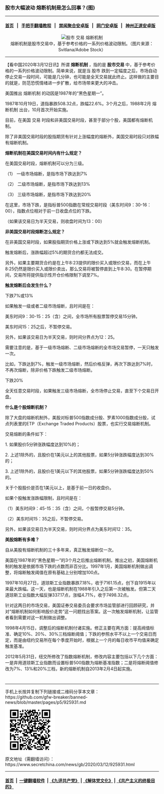 ### 股市大幅波动 熔断机制是怎么回事？(图)
------------------------

#### [首页](https://github.com/gfw-breaker/banned-news/blob/master/README.md) &nbsp;&nbsp;|&nbsp;&nbsp; [手把手翻墙教程](https://github.com/gfw-breaker/guides/wiki) &nbsp;&nbsp;|&nbsp;&nbsp; [禁闻聚合安卓版](https://github.com/gfw-breaker/bn-android) &nbsp;&nbsp;|&nbsp;&nbsp; [网门安卓版](https://github.com/oGate2/oGate) &nbsp;&nbsp;|&nbsp;&nbsp; [神州正道安卓版](https://github.com/SzzdOgate/update) 



<div class="article_right" style="fone-color:#000">
 <p style="text-align: center;">
  <img alt="股市 交易 熔断机制" src="//img3.secretchina.com/pic/2020/3-8/p2642911a222063423-ss.jpg" style="height:337px; width:600px"/>
  <br>
   熔断机制是股市交易中，基于参考价格的一系列价格波动限制。（图片来源：Svitlana/Adobe Stock）
   <span id="hideid" name="hideid" style="color:red;display:none;">
    <span href="https://www.secretchina.com">
    </span>
   </span>
  </br>
 </p>
 <div id="txt-mid1-t21-2017">
  

---


  </div>
 </div>
 <p>
  【看中国2020年3月12日讯】所谓
  <strong>
   熔断机制
  </strong>
  ，指的是
  <strong>
   股市交易
  </strong>
  中，基于参考价格的一系列价格波动限制。简单来说，就是当
  <span href="https://zh.wikipedia.org/wiki/%E8%82%A1%E7%A5%A8%E5%B8%82%E5%9C%BA" target="_blank">
   股市
  </span>
  跌到一定幅度之后，市场自动停止交易一段时间，可能是几分钟，也可能是全天交易就此终止。这样做的主要目的就是，防范恐慌情绪进一步扩散，给市场带来更大的冲击。
  <span id="hideid" name="hideid" style="color:red;display:none;">
   <span href="https://www.secretchina.com">
   </span>
  </span>
 </p>
 <p>
  美国推出
  <span href="https://zh.wikipedia.org/wiki/%E7%86%94%E6%96%AD%E6%9C%BA%E5%88%B6" target="_blank">
   熔断机制
  </span>
  的动因是1987年的“黑色星期一”。
 </p>
 <p>
  1987年10月19日，道指暴跌508.32点，跌幅22.6%。3个月之后，1988年2月
  <span href="https://www.secretchina.com/news/gb/tag/熔断机制" target="_blank">
   熔断机制
  </span>
  出台，10月首次开始实施。
 </p>
 <p>
  目前，在美国
  <span href="https://www.secretchina.com/news/gb/tag/交易" target="_blank">
   交易
  </span>
  时段和非美国交易时段，甚至于部分个股，美国都有熔断机制。
 </p>
 <p>
  除了非美国交易时段的股指期货有针对上涨幅度的熔断外，美国交易时段只对跌幅有熔断机制。
 </p>
 <p>
  <strong>
   熔断机制在美国交易时间内有什么规定？
  </strong>
 </p>
 <p>
  在美国交易时段，熔断机制可以分为三级。
 </p>
 <p>
  （1） 一级市场熔断，是指市场下跌达到7%
 </p>
 <p>
  （2） 二级市场熔断，是指市场下跌达到13%
 </p>
 <p>
  （3） 三级市场熔断，是指市场下跌达到20%
 </p>
 <p>
  在这里，市场下跌，是指标普500指数在常规交易时段（美东时间9：30-16：00），指数点位相对于前一日收盘点位的下跌。
 </p>
 <p>
  （如果该交易日为半天交易，则收盘时间为13：00）
 </p>
 <p>
  <strong>
   非美国交易时段熔断怎么规定？
  </strong>
 </p>
 <p>
  在非美国交易时段，如果股指期货价格上涨或下跌达到5%就会触发熔断机制。
 </p>
 <p>
  触发熔断后，涨跌幅超过5%的期货合约都无法成交。
 </p>
 <p>
  另外，如果主要期货合约是在上午8:23提供的限价买入或限价交易，而在上午8:25仍然是限价买入或限价卖出，那么交易将被暂停直到上午8:30。在暂停期间，交易所将提供指示性开仓价格限制下调至7%。
 </p>
 <p>
  <strong>
   触发熔断后会发生什么？
  </strong>
 </p>
 <p>
  下跌7%或13%
 </p>
 <p>
  如果触发一级或者二级市场熔断，且时间是在：
 </p>
 <p>
  美东时间9：30-15：25（含）之间，全市场所有股票暂停交易15分钟。
 </p>
 <p>
  美东时间15：25之后，不暂停交易。
 </p>
 <p>
  另外，如果该交易日为半天交易，则时间分界点为12：25。
 </p>
 <center>
  <div style="max-width: 632px;height:180px; display: none; text-align: center; margin: 0 auto; overflow: hidden;overflow-x: hidden;">
   <div id="taboola-midarticle-thumbnails" style="max-width: 632px;height:180px;overflow: hidden;overflow-x: hidden;">
   </div>
  </div>
  <div>
   <ins class="adsbygoogle" data-ad-client="ca-pub-1276641434651360" data-ad-format="fluid" data-ad-layout="in-article" data-ad-slot="5164544770" style="display:block; text-align:center;">
   </ins>
  </div>
 </center>
 <p>
  需要注意的是，基于一级市场熔断、二级市场熔断的全市场交易暂停，一天只触发一次。
 </p>
 <p>
  比如，下跌达到7%，触发一级市场熔断，然后价格反弹，再次下跌达到7%时，不再次熔断，除非价格下跌触发二级市场熔断。
 </p>
 <p>
  下跌20%
 </p>
 <p>
  全天任意交易时段，如果触发三级市场熔断，全市场停止交易，直至下个交易日开盘。
 </p>
 <p>
  <strong>
   什么是个股熔断机制？
  </strong>
 </p>
 <p>
  除了大盘的熔断机制外，美股对标普500指数成分股、罗素1000指数成分股，试点列表里的ETP（Exchange Traded Products）股票，也实行交易熔断机制。
 </p>
 <p>
  交易熔断的条件如下：
 </p>
 <p>
  1. 如果股价5分钟涨跌幅度达到10%的；
 </p>
 <center>
  <ins class="adsbygoogle" data-ad-client="ca-pub-1276641434651360" data-ad-format="fluid" data-ad-layout="in-article" data-ad-slot="3646767294" style="display:block; text-align:center;">
  </ins>
 </center>
 <p>
  2. 上述1除外的，且股价在1美元以上的其他股票，如果5分钟涨跌幅度达到30%的；
 </p>
 <p>
  3. 上述1除外的，且股价在1美元以下的其他股票，如果5分钟涨跌幅度达到50%的。
 </p>
 <p>
  关于个股股价是否在1美元以上，是基于前一日的收盘价。
 </p>
 <p>
  如果个股触发涨跌幅限制，且时间是在：
 </p>
 <p>
  （1）美东时间9：45-15：35（含）之间，个股暂停交易5分钟。
 </p>
 <p>
  （2）美东时间15：35之后，不暂停交易。
 </p>
 <p>
  另外，如果该交易日为半天交易，则时间分界点为美东时间12：35。
 </p>
 <p>
  <strong>
   美股熔断有多难？
  </strong>
 </p>
 <p>
  自从美股有熔断机制的三十多年来，真正触发熔断仅一次。
 </p>
 <p>
  美国在1987年的“黑色星期一”的3个月之后推出熔断机制。推出之初，美国熔断机制的触发是依据市场下跌的点数而非百分比。1997年1月，美国熔断机制做出调整，将熔断触发阈值在原有基础上分别增加100点。
 </p>
 <p>
  1997年10月27日，道琼斯工业指数暴跌7.18%，收于7161.15点，创下自1915年以来最大跌幅。这一天，也是熔断机制在1988年引入之后第一次被触发。但第二天道琼斯工业指数大幅反弹337.17点，涨幅4.71%，收于7498.32点。
 </p>
 <p>
  针对这两日的市场交易，美国证券交易委员会要求市场监管部进行回顾研究，并对“熔断机制如何影响股价走势”这一问题找出答案。这一次触发熔断机制，让监管者看到需要对这一机制做出调整。
 </p>
 <p>
  1998年4月15日，调整后的熔断机制付诸实施。修正主要在两方面：提高阀值标准、确定10%、20%、30%三档熔断阈值；下跌的参照水平不以上一个交易日而定，而是由纽约交易所在每个季度开始时，根据上一个月的每日收市平均值来确定触发基准。
 </p>
 <p>
  2012年5月31日，纽交所修改了指数熔断机制，修改内容主要包括以下几个方面：一是弃用道琼斯工业指数而设置标普500指数为熔断基准指数；二是将熔断阈值修改为7%、13%和20%三档，新的熔断机制自2013年2月4日起实施。
  <center>
   <div>
    <div id="txt-mid2-t22-2017" style="display: block;  max-height: 351px;  overflow: hidden;">
     <div id="SC-21xxx">
     </div>
     <ins class="adsbygoogle" data-ad-client="ca-pub-1276641434651360" data-ad-format="auto" data-ad-slot="4301710469" data-full-width-responsive="true" style="display:block">
     </ins>
    </div>
   </div>
  </center>
  <div style="padding-top:12px;">
  </div>
 </p>
</div>

<hr/>
手机上长按并复制下列链接或二维码分享本文章：<br/>
https://github.com/gfw-breaker/banned-news/blob/master/pages/p5/925931.md <br/>
<a href='https://github.com/gfw-breaker/banned-news/blob/master/pages/p5/925931.md'><img src='https://github.com/gfw-breaker/banned-news/blob/master/pages/p5/925931.md.png'/></a> <br/>
原文地址（需翻墙访问）：https://www.secretchina.com/news/gb/2020/03/12/925931.html


------------------------
#### [首页](https://github.com/gfw-breaker/banned-news/blob/master/README.md) &nbsp;|&nbsp; [一键翻墙软件](https://github.com/gfw-breaker/nogfw/blob/master/README.md) &nbsp;| [《九评共产党》](https://github.com/gfw-breaker/9ping.md/blob/master/README.md#九评之一评共产党是什么) | [《解体党文化》](https://github.com/gfw-breaker/jtdwh.md/blob/master/README.md) | [《共产主义的终极目的》](https://github.com/gfw-breaker/gczydzjmd.md/blob/master/README.md)


<img src='http://gfw-breaker.win/banned-news/pages/p5/925931.md' width='0px' height='0px'/>